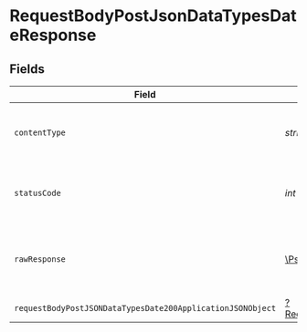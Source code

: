# RequestBodyPostJsonDataTypesDateResponse


## Fields

| Field                                                                                                                                | Type                                                                                                                                 | Required                                                                                                                             | Description                                                                                                                          |
| ------------------------------------------------------------------------------------------------------------------------------------ | ------------------------------------------------------------------------------------------------------------------------------------ | ------------------------------------------------------------------------------------------------------------------------------------ | ------------------------------------------------------------------------------------------------------------------------------------ |
| `contentType`                                                                                                                        | *string*                                                                                                                             | :heavy_check_mark:                                                                                                                   | HTTP response content type for this operation                                                                                        |
| `statusCode`                                                                                                                         | *int*                                                                                                                                | :heavy_check_mark:                                                                                                                   | HTTP response status code for this operation                                                                                         |
| `rawResponse`                                                                                                                        | [\Psr\Http\Message\ResponseInterface](https://www.php-fig.org/psr/psr-7/#33-psrhttpmessageresponseinterface)                         | :heavy_minus_sign:                                                                                                                   | Raw HTTP response; suitable for custom response parsing                                                                              |
| `requestBodyPostJSONDataTypesDate200ApplicationJSONObject`                                                                           | [?RequestBodyPostJSONDataTypesDate200ApplicationJSON](../../models/operations/RequestBodyPostJSONDataTypesDate200ApplicationJSON.md) | :heavy_minus_sign:                                                                                                                   | OK                                                                                                                                   |